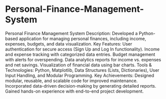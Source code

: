 # Personal-Finance-Management-System
Personal Finance Management System
Description: Developed a Python-based application for managing personal finances, including income, expenses, budgets, and data visualization.
Key Features:
User authentication for secure access (Sign Up and Log In functionality).
Income and expense tracking with categorized data entries.
Budget management with alerts for overspending.
Data analytics reports for income vs. expenses and net savings.
Visualization of financial data using bar charts.
Tools & Technologies: Python, Matplotlib, Data Structures (Lists, Dictionaries), User Input Handling, and Modular Programming.
Key Achievements:
Designed modular, reusable, and scalable code for improved maintenance.
Incorporated data-driven decision-making by generating detailed reports.
Gained hands-on experience with end-to-end project development.
